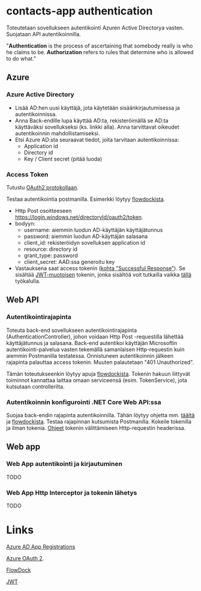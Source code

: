 # contacts-app authentication

Toteutetaan sovellukseen autentikointi Azuren Active Directorya vasten. Suojataan API autentikoinnilla.

"<b>Authentication</b> is the process of ascertaining that somebody really is who he claims to be.
<b>Authorization</b> refers to rules that determine who is allowed to do what."

## Azure
### Azure Active Directory
- Lisää AD:hen uusi käyttäjä, jota käytetään sisäänkirjautumisessa ja autentikoinnissa.
- Anna Back-endille lupa käyttää AD:ta, rekisteröimällä se AD:ta käyttäväksi sovellukseksi (ks. linkki alla). Anna tarvittavat oikeudet autentikoinnin mahdollistamiseksi.
- Etsi Azure AD:sta seuraavat tiedot, joita tarvitaan autentikoinnissa:
    - Application id
    - Directory id
    - Key / Client secret (pitää luoda)
    
### Access Token

Tutustu [OAuth2 protokollaan](https://docs.microsoft.com/en-us/azure/active-directory/develop/active-directory-v2-protocols).

Testaa autentikointia postmanilla. Esimerkki löytyy [flowdockista](https://www.flowdock.com/app/saimia/webapps/threads/sM5uD3l6YC9ZtDG1KaF4H3J-qbc).
- Http Post osoitteeseen https://login.windows.net/directoryId/oauth2/token.
- bodyyn:
    -  username: aiemmin luodun AD-käyttäjän käyttäjätunnus
    -  password: aiemmin luodun AD-käyttäjän salasana
    -  client_id: rekisteröidyn sovelluksen application id
    -  resource: directory id
    -  grant_type: password
    -  client_secret: AAD:ssa generoitu key
- Vastauksena saat access tokenin ([kohta "Successful Response"](https://docs.microsoft.com/en-us/azure/active-directory/develop/active-directory-protocols-oauth-code#oauth-20-authorization-flow)).
Se sisältää [JWT-muotoisen](https://jwt.io/introduction/) tokenin, jonka sisältöä voit tutkailla vaikka [tällä](https://jwt.io/) työkalulla.

## Web API
### Autentikointirajapinta

Toteuta back-end sovellukseen autentikointirajapinta (AuthenticationController), johon voidaan Http Post -requestilla lähettää käyttäjätunnus ja salasana.
Back-end autentikoi käyttäjän Microsoftin autentikointi-palvelua vasten tekemällä samanlaisen Http-requestin kuin aiemmin Postmanilla testatessa.
Onnistuneen autentikoinnin jälkeen rajapinta palauttaa access tokenin. Muuten palautetaan "401 Unauthorized".

Tämän toteutukseenkin löytyy apuja [flowdockista](https://www.flowdock.com/app/saimia/webapps/threads/sM5uD3l6YC9ZtDG1KaF4H3J-qbc).
Tokenin hakuun liittyvät toiminnot kannattaa laittaa omaan serviceensä (esim. TokenService), jota kutsutaan controllerilta.

### Autentikoinnin konfigurointi .NET Core Web API:ssa

Suojaa back-endin rajapinta autentikoinnilla. Tähän löytyy ohjetta mm. [täältä](https://docs.microsoft.com/en-us/azure/architecture/multitenant-identity/web-api) ja [flowdockista](https://www.flowdock.com/app/saimia/webapps/threads/sM5uD3l6YC9ZtDG1KaF4H3J-qbc).
Testaa rajapinnan kutsumista Postmanilla. Kokeile tokenilla ja ilman tokenia. [Ohjeet](https://docs.microsoft.com/en-us/azure/active-directory/develop/active-directory-protocols-oauth-code#use-the-access-token-to-access-the-resource) tokenin välittämiseen Http-requestin headerissa.


## Web app
### Web App autentikointi ja kirjautuminen
TODO

### Web App Http Interceptor ja tokenin lähetys
TODO

# Links
[Azure AD App Registrations](https://docs.microsoft.com/en-us/azure/active-directory/develop/active-directory-integrating-applications)

[Azure OAuth 2](https://docs.microsoft.com/en-us/azure/active-directory/develop/active-directory-v2-protocols).

[FlowDock]([flowdockista](https://www.flowdock.com/app/saimia/webapps/threads/sM5uD3l6YC9ZtDG1KaF4H3J-qbc))

[JWT](https://jwt.io/introduction/)
